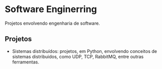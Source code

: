 # Software Enginerring
Projetos envolvendo engenharia de software.

## Projetos
- Sistemas distribuídos: projetos, em Python, envolvendo conceitos de sistemas distribuidos, como UDP, TCP, RabbitMQ, entre outras ferramentas. 

